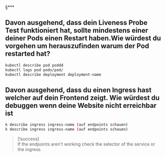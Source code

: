 §***
## Davon ausgehend, dass dein Liveness Probe Test funktioniert hat, sollte mindestens einer deiner Pods einen Restart haben.Wie würdest du vorgehen um herauszufinden warum der Pod restarted hat? 

```bash
kubectl describe pod poddd
kubectl logs pod pods/pod/
kubectl describe deployment deployment-name

```

## Davon ausgehend, dass du einen Ingress hast welcher auf dein Frontend zeigt. Wie würdest du debuggen wenn deine Website nicht erreichbar ist

```bash
k describe ingress ingress-name (auf endpoints schauen)
k describe ingress ingress-name (auf endpoints schauen)
```

>[!success]  
>If the endpoints aren't working check the selector of the service or the ingress.


